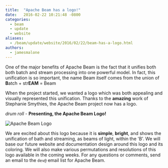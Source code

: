 ```yaml
---
title:  "Apache Beam has a logo!"
date:   2016-02-22 10:21:48 -0800
categories: 
  - beam
  - update
  - website
aliases:
  - /beam/update/website/2016/02/22/beam-has-a-logo.html
authors:
  - jamesmalone
---
```

<!--
Licensed under the Apache License, Version 2.0 (the "License");
you may not use this file except in compliance with the License.
You may obtain a copy of the License at

http://www.apache.org/licenses/LICENSE-2.0

Unless required by applicable law or agreed to in writing, software
distributed under the License is distributed on an "AS IS" BASIS,
WITHOUT WARRANTIES OR CONDITIONS OF ANY KIND, either express or implied.
See the License for the specific language governing permissions and
limitations under the License.
-->

One of the major benefits of Apache Beam is the fact that it unifies both
both batch and stream processing into one powerful model. In fact, this unification
is so important, the name Beam itself comes from the union of **B**atch + str**EAM** = Beam

When the project started, we wanted a logo which was both appealing and visually
represented this unification. <!--more--> Thanks to the **amazing** work of Stephanie Smythies, the Apache Beam project
now has a logo.

*drum roll* - **Presenting, the Apache Beam Logo!**

<img src="/images/beam_logo_s.png" alt="Apache Beam Logo">

We are excited about this logo because it is **simple**, **bright**, and shows the
unification of bath and streaming, as beams of light, within the 'B'. We will base
our future website and documentation design around this logo and its coloring. We
will also make various permutations and resolutions of this logo available in the
coming weeks. For any questions or comments, send an email to the `dev@` email list
for Apache Beam.

